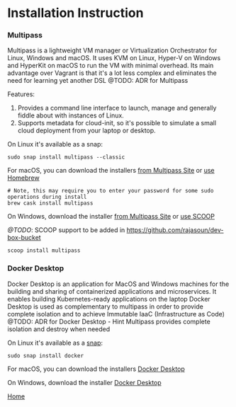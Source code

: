 # Installation Instruction

### Multipass

Multipass is a lightweight VM manager or Virtualization Orchestrator for Linux, Windows and macOS.
It uses KVM on Linux, Hyper-V on Windows and HyperKit on macOS to run the VM with minimal overhead. 
Its main advantage over Vagrant is that it's a lot less complex and eliminates the need for learning yet another DSL
@TODO: ADR for Multipass

Features:

1. Provides a command line interface to launch, manage and generally fiddle about with instances of Linux.
2. Supports metadata for cloud-init, so it's possible to simulate a small cloud deployment from your laptop or desktop.


On Linux it's available as a snap:

```
sudo snap install multipass --classic
```

For macOS, you can download the installers [from Multipass Site](https://multipass.run/) or [use Homebrew](https://github.com/Homebrew/brew)

```
# Note, this may require you to enter your password for some sudo operations during install
brew cask install multipass
```

On Windows, download the installer [from Multipass Site](https://multipass.run/) or [use SCOOP](https://scoop.sh/) 

*@TODO*: SCOOP support to be added in https://github.com/rajasoun/dev-box-bucket

```
scoop install multipass 
```

### Docker Desktop

Docker Desktop is an application for MacOS and Windows machines for the building and sharing of containerized applications and microservices.
It enables building Kubernetes-ready applications on the laptop
Docker Desktop is used as complementary to multipass in order to provide complete isolation and to achieve 
Immutable IaaC (Infrastructure as Code)
@TODO: ADR for Docker Desktop - Hint Multipass provides complete isolation and destroy when needed

On Linux it's available as a [snap]:

```
sudo snap install docker
```

For macOS, you can download the installers [Docker Desktop] 

On Windows, download the installer [Docker Desktop]

[Home](../ReadMe.md)

[snap]: https://snapcraft.io/install/docker/ubuntu
[Docker Desktop]: https://www.docker.com/products/docker-desktop